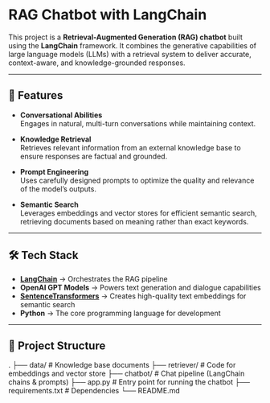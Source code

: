 # RAG Chatbot with LangChain

This project is a **Retrieval-Augmented Generation (RAG) chatbot** built using the **LangChain** framework. It combines the generative capabilities of large language models (LLMs) with a retrieval system to deliver accurate, context-aware, and knowledge-grounded responses.

---

## 🚀 Features

- **Conversational Abilities**  
  Engages in natural, multi-turn conversations while maintaining context.

- **Knowledge Retrieval**  
  Retrieves relevant information from an external knowledge base to ensure responses are factual and grounded.

- **Prompt Engineering**  
  Uses carefully designed prompts to optimize the quality and relevance of the model’s outputs.

- **Semantic Search**  
  Leverages embeddings and vector stores for efficient semantic search, retrieving documents based on meaning rather than exact keywords.

---

## 🛠️ Tech Stack

- **[LangChain](https://www.langchain.com/)** → Orchestrates the RAG pipeline  
- **OpenAI GPT Models** → Powers text generation and dialogue capabilities  
- **[SentenceTransformers](https://www.sbert.net/)** → Creates high-quality text embeddings for semantic search  
- **Python** → The core programming language for development  

---

## 📂 Project Structure

.
├── data/ # Knowledge base documents
├── retriever/ # Code for embeddings and vector store
├── chatbot/ # Chat pipeline (LangChain chains & prompts)
├── app.py # Entry point for running the chatbot
├── requirements.txt # Dependencies
└── README.md


